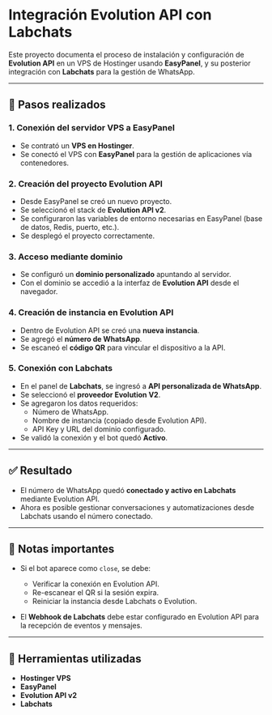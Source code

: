 # Integración Evolution API con Labchats

Este proyecto documenta el proceso de instalación y configuración de **Evolution API** en un VPS de Hostinger usando **EasyPanel**, y su posterior integración con **Labchats** para la gestión de WhatsApp.

---

## 🚀 Pasos realizados

### 1. Conexión del servidor VPS a EasyPanel
- Se contrató un **VPS en Hostinger**.
- Se conectó el VPS con **EasyPanel** para la gestión de aplicaciones vía contenedores.

### 2. Creación del proyecto Evolution API
- Desde EasyPanel se creó un nuevo proyecto.
- Se seleccionó el stack de **Evolution API v2**.
- Se configuraron las variables de entorno necesarias en EasyPanel (base de datos, Redis, puerto, etc.).
- Se desplegó el proyecto correctamente.

### 3. Acceso mediante dominio
- Se configuró un **dominio personalizado** apuntando al servidor.
- Con el dominio se accedió a la interfaz de **Evolution API** desde el navegador.

### 4. Creación de instancia en Evolution API
- Dentro de Evolution API se creó una **nueva instancia**.
- Se agregó el **número de WhatsApp**.
- Se escaneó el **código QR** para vincular el dispositivo a la API.

### 5. Conexión con Labchats
- En el panel de **Labchats**, se ingresó a **API personalizada de WhatsApp**.
- Se seleccionó el **proveedor Evolution V2**.
- Se agregaron los datos requeridos:
  - Número de WhatsApp.
  - Nombre de instancia (copiado desde Evolution API).
  - API Key y URL del dominio configurado.
- Se validó la conexión y el bot quedó **Activo**.

---

## ✅ Resultado
- El número de WhatsApp quedó **conectado y activo en Labchats** mediante Evolution API.
- Ahora es posible gestionar conversaciones y automatizaciones desde Labchats usando el número conectado.

---

## 📌 Notas importantes
- Si el bot aparece como `close`, se debe:
  - Verificar la conexión en Evolution API.
  - Re-escanear el QR si la sesión expira.
  - Reiniciar la instancia desde Labchats o Evolution.

- El **Webhook de Labchats** debe estar configurado en Evolution API para la recepción de eventos y mensajes.

---

## 🔧 Herramientas utilizadas
- **Hostinger VPS**
- **EasyPanel**
- **Evolution API v2**
- **Labchats**

